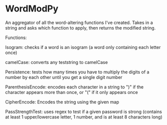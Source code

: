 # WordModPy
An aggregator of all the word-altering functions I've created. Takes in a string and asks which function to apply, then returns the modified string.

Functions:

Isogram: checks if a word is an isogram (a word only containing each letter once)

camelCase: converts any teststring to camelCase

Persistence: tests how many times you have to multiply the digits of a number by each other until you get a single digit number

ParenthesisEncode: encodes each character in a string to ")" if the character appears more than once, or "(" if it only appears once

CipherEncode: Encodes the string using the given map

PassStrengthTest: uses regex to test if a given password is strong (contains at least 1 upper/lowercase letter, 1 number, and is at least 8 characters long)
